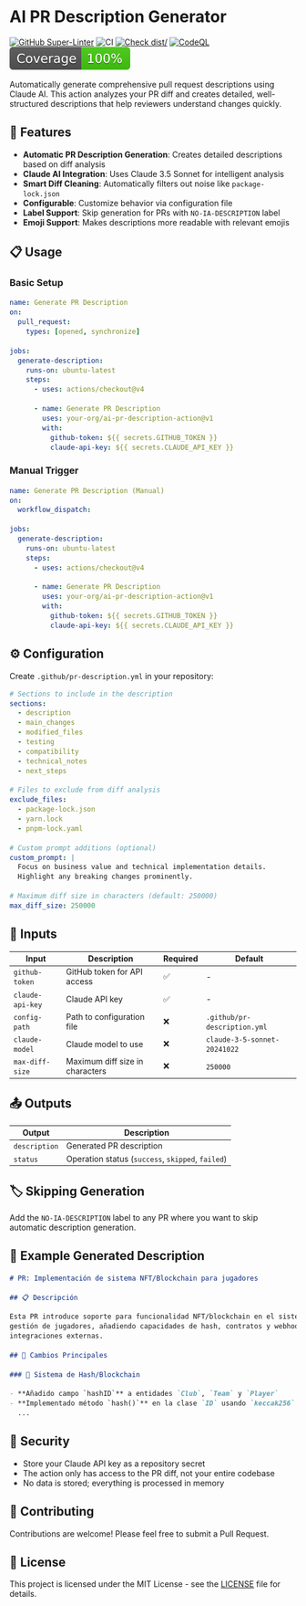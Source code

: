 # AI PR Description Generator

[![GitHub Super-Linter](https://github.com/actions/ai-pr-description-action/actions/workflows/linter.yml/badge.svg)](https://github.com/super-linter/super-linter)
![CI](https://github.com/actions/ai-pr-description-action/actions/workflows/ci.yml/badge.svg)
[![Check dist/](https://github.com/actions/ai-pr-description-action/actions/workflows/check-dist.yml/badge.svg)](https://github.com/actions/ai-pr-description-action/actions/workflows/check-dist.yml)
[![CodeQL](https://github.com/actions/ai-pr-description-action/actions/workflows/codeql-analysis.yml/badge.svg)](https://github.com/actions/ai-pr-description-action/actions/workflows/codeql-analysis.yml)
[![Coverage](./badges/coverage.svg)](./badges/coverage.svg)

Automatically generate comprehensive pull request descriptions using Claude AI.
This action analyzes your PR diff and creates detailed, well-structured
descriptions that help reviewers understand changes quickly.

## 🚀 Features

- **Automatic PR Description Generation**: Creates detailed descriptions based
  on diff analysis
- **Claude AI Integration**: Uses Claude 3.5 Sonnet for intelligent analysis
- **Smart Diff Cleaning**: Automatically filters out noise like
  `package-lock.json`
- **Configurable**: Customize behavior via configuration file
- **Label Support**: Skip generation for PRs with `NO-IA-DESCRIPTION` label
- **Emoji Support**: Makes descriptions more readable with relevant emojis

## 📋 Usage

### Basic Setup

```yaml
name: Generate PR Description
on:
  pull_request:
    types: [opened, synchronize]

jobs:
  generate-description:
    runs-on: ubuntu-latest
    steps:
      - uses: actions/checkout@v4

      - name: Generate PR Description
        uses: your-org/ai-pr-description-action@v1
        with:
          github-token: ${{ secrets.GITHUB_TOKEN }}
          claude-api-key: ${{ secrets.CLAUDE_API_KEY }}
```

### Manual Trigger

```yaml
name: Generate PR Description (Manual)
on:
  workflow_dispatch:

jobs:
  generate-description:
    runs-on: ubuntu-latest
    steps:
      - uses: actions/checkout@v4

      - name: Generate PR Description
        uses: your-org/ai-pr-description-action@v1
        with:
          github-token: ${{ secrets.GITHUB_TOKEN }}
          claude-api-key: ${{ secrets.CLAUDE_API_KEY }}
```

## ⚙️ Configuration

Create `.github/pr-description.yml` in your repository:

```yaml
# Sections to include in the description
sections:
  - description
  - main_changes
  - modified_files
  - testing
  - compatibility
  - technical_notes
  - next_steps

# Files to exclude from diff analysis
exclude_files:
  - package-lock.json
  - yarn.lock
  - pnpm-lock.yaml

# Custom prompt additions (optional)
custom_prompt: |
  Focus on business value and technical implementation details.
  Highlight any breaking changes prominently.

# Maximum diff size in characters (default: 250000)
max_diff_size: 250000
```

## 🔧 Inputs

| Input            | Description                     | Required | Default                      |
| ---------------- | ------------------------------- | -------- | ---------------------------- |
| `github-token`   | GitHub token for API access     | ✅       | -                            |
| `claude-api-key` | Claude API key                  | ✅       | -                            |
| `config-path`    | Path to configuration file      | ❌       | `.github/pr-description.yml` |
| `claude-model`   | Claude model to use             | ❌       | `claude-3-5-sonnet-20241022` |
| `max-diff-size`  | Maximum diff size in characters | ❌       | `250000`                     |

## 📤 Outputs

| Output        | Description                                       |
| ------------- | ------------------------------------------------- |
| `description` | Generated PR description                          |
| `status`      | Operation status (`success`, `skipped`, `failed`) |

## 🏷️ Skipping Generation

Add the `NO-IA-DESCRIPTION` label to any PR where you want to skip automatic
description generation.

## 📝 Example Generated Description

```markdown
# PR: Implementación de sistema NFT/Blockchain para jugadores

## 📋 Descripción

Esta PR introduce soporte para funcionalidad NFT/blockchain en el sistema de
gestión de jugadores, añadiendo capacidades de hash, contratos y webhooks para
integraciones externas.

## 🚀 Cambios Principales

### 🔗 Sistema de Hash/Blockchain

- **Añadido campo `hashID`** a entidades `Club`, `Team` y `Player`
- **Implementado método `hash()`** en la clase `ID` usando `keccak256` de viem
  ...
```

## 🔐 Security

- Store your Claude API key as a repository secret
- The action only has access to the PR diff, not your entire codebase
- No data is stored; everything is processed in memory

## 🤝 Contributing

Contributions are welcome! Please feel free to submit a Pull Request.

## 📄 License

This project is licensed under the MIT License - see the [LICENSE](LICENSE) file
for details.

